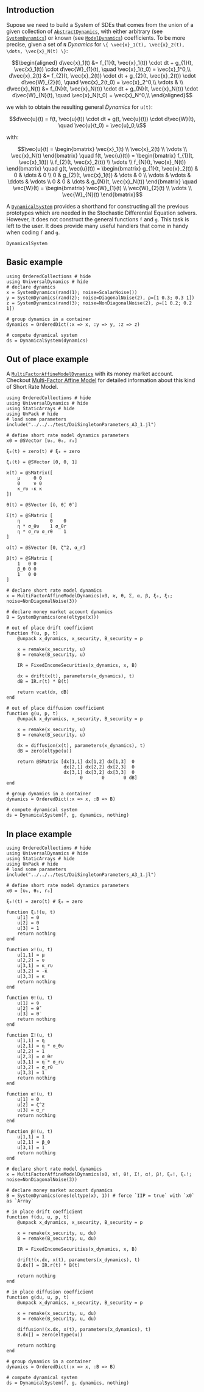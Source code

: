 ## Introduction

Supose we need to build a System of SDEs that comes from the union of a given collection of [`AbstractDynamics`](@ref), with either arbitrary (see [`SystemDynamics`](@ref)) or known (see [`ModelDynamics`](@ref)) coefficients. To be more precise, given a set of ``N`` *Dynamics* for ``\{ \vec{x}_1(t), \vec{x}_2(t), \dots, \vec{x}_N(t) \}``:

```math
\begin{aligned}
d\vec{x}_1(t) &= f_{1}(t, \vec{x}_1(t)) \cdot dt + g_{1}(t, \vec{x}_1(t)) \cdot d\vec{W}_{1}(t), \quad \vec{x}_1(t_0) = \vec{x}_1^0,\\
d\vec{x}_2(t) &= f_{2}(t, \vec{x}_2(t)) \cdot dt + g_{2}(t, \vec{x}_2(t)) \cdot d\vec{W}_{2}(t), \quad \vec{x}_2(t_0) = \vec{x}_2^0,\\
\vdots & \\
d\vec{x}_N(t) &= f_{N}(t, \vec{x}_N(t)) \cdot dt + g_{N}(t, \vec{x}_N(t)) \cdot d\vec{W}_{N}(t), \quad \vec{x}_N(t_0) = \vec{x}_N^0,\\
\end{aligned}
```

 we wish to obtain the resulting general *Dynamics* for ``u(t)``:

 ```math
d\vec{u}(t) = f(t, \vec{u}(t)) \cdot dt + g(t, \vec{u}(t)) \cdot d\vec{W}(t), \quad \vec{u}(t_0) = \vec{u}_0,\\
```

with:

```math
\vec{u}(t) =
    \begin{bmatrix}
        \vec{x}_1(t) \\
        \vec{x}_2(t) \\
        \vdots       \\
        \vec{x}_N(t)
    \end{bmatrix}
\quad
f(t, \vec{u}(t)) =
    \begin{bmatrix}
        f_{1}(t, \vec{x}_1(t)) \\
        f_{2}(t, \vec{x}_2(t)) \\
        \vdots                   \\
        f_{N}(t, \vec{x}_N(t))
    \end{bmatrix}
\quad
g(t, \vec{u}(t)) =
    \begin{bmatrix}
        g_{1}(t, \vec{x}_2(t)) & 0 & \dots & 0 \\
        0 & g_{2}(t, \vec{x}_1(t)) & \dots & 0 \\
        \vdots & \vdots & \ddots & \vdots \\
        0 & 0 & \dots & g_{N}(t, \vec{x}_N(t))
    \end{bmatrix}
\quad
\vec{W}(t) =
    \begin{bmatrix}
        \vec{W}_{1}(t) \\
        \vec{W}_{2}(t) \\
        \vdots           \\
        \vec{W}_{N}(t)
    \end{bmatrix}
```

A [`DynamicalSystem`](@ref) provides a shorthand for constructing all the previous prototypes which are needed in the Stochastic Differential Equation solvers. However, it does not construct the general functions ``f`` and ``g``. This task is left to the user. It does provide many useful handlers that come in handy when coding ``f`` and ``g``.

```@docs
DynamicalSystem
```

## Basic example

```@example
using OrderedCollections # hide
using UniversalDynamics # hide
# declare dynamics
x = SystemDynamics(rand(1); noise=ScalarNoise())
y = SystemDynamics(rand(2); noise=DiagonalNoise(2), ρ=[1 0.3; 0.3 1])
z = SystemDynamics(rand(3); noise=NonDiagonalNoise(2), ρ=[1 0.2; 0.2 1])

# group dynamics in a container
dynamics = OrderedDict(:x => x, :y => y, :z => z)

# compute dynamical system
ds = DynamicalSystem(dynamics)
```

## Out of place example

A [`MultiFactorAffineModelDynamics`](@ref) with its money market account. Checkout [Multi-Factor Affine Model](@ref) for detailed information about this kind of Short Rate Model.

```@example
using OrderedCollections # hide
using UniversalDynamics # hide
using StaticArrays # hide
using UnPack # hide
# load some parameters
include("../../../test/DaiSingletonParameters_A3_1.jl")

# define short rate model dynamics parameters
x0 = @SVector [υ₀, θ₀, r₀]

ξ₀(t) = zero(t) # ξ₀ = zero

ξ₁(t) = @SVector [0, 0, 1]

ϰ(t) = @SMatrix([
    μ     0 0
    0     ν 0
    κ_rυ -κ κ
])

θ(t) = @SVector [ῡ, θ̄, θ̄ ]

Σ(t) = @SMatrix [
    η           0    0
    η * σ_θυ    1 σ_θr
    η * σ_rυ σ_rθ    1
]

α(t) = @SVector [0, ζ^2, α_r]

β(t) = @SMatrix [
    1   0 0
    β_θ 0 0
    1   0 0
]

# declare short rate model dynamics
x = MultiFactorAffineModelDynamics(x0, ϰ, θ, Σ, α, β, ξ₀, ξ₁; noise=NonDiagonalNoise(3))

# declare money market account dynamics
B = SystemDynamics(one(eltype(x)))

# out of place drift coefficient
function f(u, p, t)
    @unpack x_dynamics, x_security, B_security = p

    x = remake(x_security, u)
    B = remake(B_security, u)

    IR = FixedIncomeSecurities(x_dynamics, x, B)

    dx = drift(x(t), parameters(x_dynamics), t)
    dB = IR.r(t) * B(t)

    return vcat(dx, dB)
end

# out of place diffusion coefficient
function g(u, p, t)
    @unpack x_dynamics, x_security, B_security = p

    x = remake(x_security, u)
    B = remake(B_security, u)

    dx = diffusion(x(t), parameters(x_dynamics), t)
    dB = zero(eltype(u))

    return @SMatrix [dx[1,1] dx[1,2] dx[1,3]  0
                     dx[2,1] dx[2,2] dx[2,3]  0
                     dx[3,1] dx[3,2] dx[3,3]  0
                           0       0       0 dB]
end

# group dynamics in a container
dynamics = OrderedDict(:x => x, :B => B)

# compute dynamical system
ds = DynamicalSystem(f, g, dynamics, nothing)
```

## In place example

```@example
using OrderedCollections # hide
using UniversalDynamics # hide
using StaticArrays # hide
using UnPack # hide
# load some parameters
include("../../../test/DaiSingletonParameters_A3_1.jl")

# define short rate model dynamics parameters
x0 = [υ₀, θ₀, r₀]

ξ₀!(t) = zero(t) # ξ₀ = zero

function ξ₁!(u, t)
    u[1] = 0
    u[2] = 0
    u[3] = 1
    return nothing
end

function ϰ!(u, t)
    u[1,1] = μ
    u[2,2] = ν
    u[3,1] = κ_rυ
    u[3,2] = -κ
    u[3,3] = κ
    return nothing
end

function θ!(u, t)
    u[1] = ῡ
    u[2] = θ̄
    u[3] = θ̄
    return nothing
end

function Σ!(u, t)
    u[1,1] = η
    u[2,1] = η * σ_θυ
    u[2,2] = 1
    u[2,3] = σ_θr
    u[3,1] = η * σ_rυ
    u[3,2] = σ_rθ
    u[3,3] = 1
    return nothing
end

function α!(u, t)
    u[1] = 0
    u[2] = ζ^2
    u[3] = α_r
    return nothing
end

function β!(u, t)
    u[1,1] = 1
    u[2,1] = β_θ
    u[3,1] = 1
    return nothing
end

# declare short rate model dynamics
x = MultiFactorAffineModelDynamics(x0, ϰ!, θ!, Σ!, α!, β!, ξ₀!, ξ₁!; noise=NonDiagonalNoise(3))

# declare money market account dynamics
B = SystemDynamics(ones(eltype(x), 1)) # force `IIP = true` with `x0` as `Array`

# in place drift coefficient
function f(du, u, p, t)
    @unpack x_dynamics, x_security, B_security = p

    x = remake(x_security, u, du)
    B = remake(B_security, u, du)

    IR = FixedIncomeSecurities(x_dynamics, x, B)

    drift!(x.dx, x(t), parameters(x_dynamics), t)
    B.dx[] = IR.r(t) * B(t)

    return nothing
end

# in place diffusion coefficient
function g(du, u, p, t)
    @unpack x_dynamics, x_security, B_security = p

    x = remake(x_security, u, du)
    B = remake(B_security, u, du)

    diffusion!(x.dx, x(t), parameters(x_dynamics), t)
    B.dx[] = zero(eltype(u))

    return nothing
end

# group dynamics in a container
dynamics = OrderedDict(:x => x, :B => B)

# compute dynamical system
ds = DynamicalSystem(f, g, dynamics, nothing)
```
